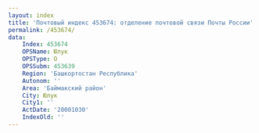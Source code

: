 ```yaml
---
layout: index
title: 'Почтовый индекс 453674: отделение почтовой связи Почты России'
permalink: /453674/
data:
    Index: 453674
    OPSName: Юлук
    OPSType: О
    OPSSubm: 453639
    Region: 'Башкортостан Республика'
    Autonom: ''
    Area: 'Баймакский район'
    City: Юлук
    City1: ''
    ActDate: '20001030'
    IndexOld: ''
---
```

